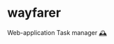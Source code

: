 # wayfarer
Web-application Task manager
[🕰](https://www.linkedin.com/in/denis-artamonov-407755191/?locale=ru_RU)
